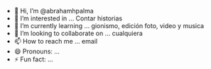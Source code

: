 - 👋 Hi, I’m @abrahamhpalma
- 👀 I’m interested in ... Contar historias
- 🌱 I’m currently learning ... gionismo, edición foto, video y musica
- 💞️ I’m looking to collaborate on ... cualquiera
- 📫 How to reach me ... email
- 😄 Pronouns: ...
- ⚡ Fun fact: ...

<!---
abrahamhpalma/abrahamhpalma is a ✨ special ✨ repository because its `README.md` (this file) appears on your GitHub profile.
You can click the Preview link to take a look at your changes.
--->
